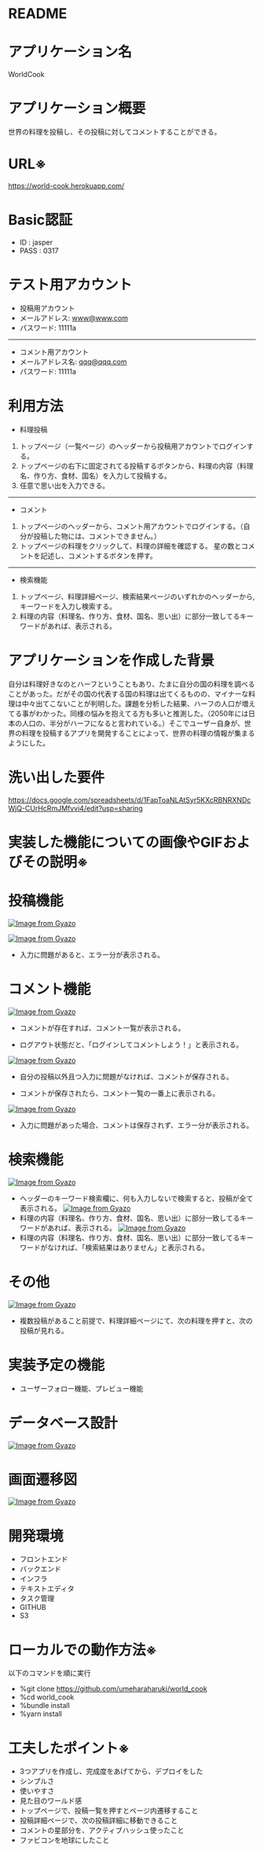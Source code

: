 # README

# アプリケーション名
WorldCook

# アプリケーション概要
世界の料理を投稿し、その投稿に対してコメントすることができる。

# URL※
https://world-cook.herokuapp.com/

# Basic認証
* ID : jasper
* PASS : 0317

# テスト用アカウント
* 投稿用アカウント
*  メールアドレス: www@www.com
*  パスワード: 11111a

-----------------------------

* コメント用アカウント
* メールアドレス名: qqq@qqq.com
* パスワード: 11111a

# 利用方法
* 料理投稿
1. トップページ（一覧ページ）のヘッダーから投稿用アカウントでログインする。
2. トップページの右下に固定されてる投稿するボタンから、料理の内容（料理名、作り方、食材、国名）を入力して投稿する。
3. 任意で思い出を入力できる。

-------------------------------
* コメント
1. トップページのヘッダーから、コメント用アカウントでログインする。（自分が投稿した物には、コメントできません。）
2. トップページの料理をクリックして、料理の詳細を確認する。
星の数とコメントを記述し、コメントするボタンを押す。

-------------------------------

* 検索機能
1. トップページ、料理詳細ページ、検索結果ページのいずれかのヘッダーから,キーワードを入力し検索する。
2. 料理の内容（料理名、作り方、食材、国名、思い出）に部分一致してるキーワードがあれば、表示される。


# アプリケーションを作成した背景
自分は料理好きなのとハーフということもあり、たまに自分の国の料理を調べることがあった。だがその国の代表する国の料理は出てくるものの、マイナーな料理は中々出てこないことが判明した。課題を分析した結果、ハーフの人口が増えてる事がわかった。同様の悩みを抱えてる方も多いと推測した。（2050年には日本の人口の、半分がハーフになると言われている。）そこでユーザー自身が、世界の料理を投稿するアプリを開発することによって、世界の料理の情報が集まるようにした。

# 洗い出した要件
https://docs.google.com/spreadsheets/d/1FapToaNLAtSyr5KXcRBNRXNDcWjQ-CUrHcRmJMfvvi4/edit?usp=sharing

# 実装した機能についての画像やGIFおよびその説明※

# 投稿機能
[![Image from Gyazo](https://i.gyazo.com/d1115c5cab6269c4ce1920287bd32d8b.gif)](https://gyazo.com/d1115c5cab6269c4ce1920287bd32d8b)

[![Image from Gyazo](https://i.gyazo.com/c148be8be44769a335e66cee87720189.gif)](https://gyazo.com/c148be8be44769a335e66cee87720189)

* 入力に問題があると、エラー分が表示される。

# コメント機能

[![Image from Gyazo](https://i.gyazo.com/c88155fa3303c4367190855a1fc16469.gif)](https://gyazo.com/c88155fa3303c4367190855a1fc16469)

* コメントが存在すれば、コメント一覧が表示される。

* ログアウト状態だと、「ログインしてコメントしよう！」と表示される。

[![Image from Gyazo](https://i.gyazo.com/a92d7296d220e0c47698bd7e16410628.gif)](https://gyazo.com/a92d7296d220e0c47698bd7e16410628)

* 自分の投稿以外且つ入力に問題がなければ、コメントが保存される。

* コメントが保存されたら、コメント一覧の一番上に表示される。

[![Image from Gyazo](https://i.gyazo.com/7e83c2434763e80839bd7ea8a5de8b05.gif)](https://gyazo.com/7e83c2434763e80839bd7ea8a5de8b05)

* 入力に問題があった場合、コメントは保存されず、エラー分が表示される。

# 検索機能
[![Image from Gyazo](https://i.gyazo.com/b6d0b616c406abba0628f7739ac8053a.jpg)](https://gyazo.com/b6d0b616c406abba0628f7739ac8053a)
* ヘッダーのキーワード検索欄に、何も入力しないで検索すると、投稿が全て表示される。
[![Image from Gyazo](https://i.gyazo.com/386b401163ec359312302429d6aad0ef.jpg)](https://gyazo.com/386b401163ec359312302429d6aad0ef)
* 料理の内容（料理名、作り方、食材、国名、思い出）に部分一致してるキーワードがあれば、表示される。
[![Image from Gyazo](https://i.gyazo.com/861ea1f7201dc70ec5537b2c476651cd.png)](https://gyazo.com/861ea1f7201dc70ec5537b2c476651cd)
* 料理の内容（料理名、作り方、食材、国名、思い出）に部分一致してるキーワードがなければ、「検索結果はありません」と表示される。

# その他

[![Image from Gyazo](https://i.gyazo.com/6d002673825e2e0954118424ebaf2d6c.gif)](https://gyazo.com/6d002673825e2e0954118424ebaf2d6c)

* 複数投稿があること前提で、料理詳細ページにて、次の料理を押すと、次の投稿が見れる。

# 実装予定の機能

* ユーザーフォロー機能、プレビュー機能

# データベース設計

[![Image from Gyazo](https://i.gyazo.com/95c1826a1affdf7c57c1a1fdad548ef0.png)](https://gyazo.com/95c1826a1affdf7c57c1a1fdad548ef0)

# 画面遷移図

[![Image from Gyazo](https://i.gyazo.com/9a872fdeca62f16779332d100a6a4a6b.png)](https://gyazo.com/9a872fdeca62f16779332d100a6a4a6b)

# 開発環境
* フロントエンド
* バックエンド
* インフラ
* テキストエディタ
* タスク管理
* GITHUB
* S3

# ローカルでの動作方法※
以下のコマンドを順に実行
* %git clone https://github.com/umeharaharuki/world_cook
* %cd world_cook
* %bundle install
* %yarn install

# 工夫したポイント※
* 3つアプリを作成し、完成度をあげてから、デプロイをした
* シンプルさ
* 使いやすさ
* 見た目のワールド感
* トップページで、投稿一覧を押すとページ内遷移すること
* 投稿詳細ページで、次の投稿詳細に移動できること
* コメントの星部分を、アクティブハッシュ使ったこと
* ファビコンを地球にしたこと